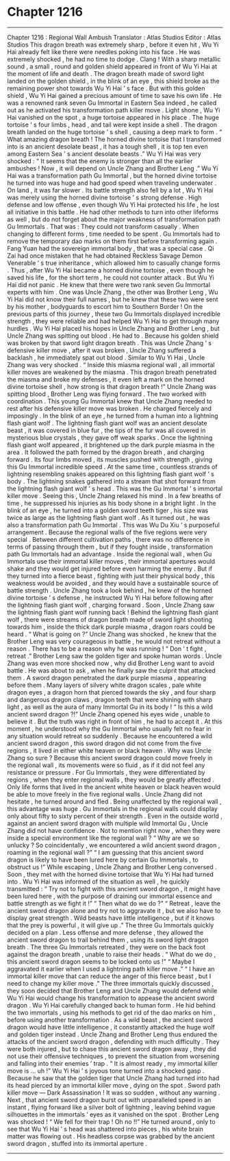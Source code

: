 
# Chapter 1216


---

Chapter 1216 : Regional Wall Ambush
Translator :
Atlas Studios
Editor :
Atlas Studios
This dragon breath was extremely sharp , before it even hit , Wu Yi Hai already felt like there were needles poking into his face .
He was extremely shocked , he had no time to dodge .
Clang !
With a sharp metallic sound , a small , round and golden shield appeared in front of Wu Yi Hai at the moment of life and death .
The dragon breath made of sword light landed on the golden shield , in the blink of an eye , this shield broke as the remaining power shot towards Wu Yi Hai ’ s face .
But with this golden shield , Wu Yi Hai gained a precious amount of time to save his own life .
He was a renowned rank seven Gu Immortal in Eastern Sea indeed , he called out as he activated his transformation path killer move .
Light shone , Wu Yi Hai vanished on the spot , a huge tortoise appeared in his place .
The huge tortoise ’ s four limbs , head , and tail were kept inside a shell .
The dragon breath landed on the huge tortoise ’ s shell , causing a deep mark to form .
“ What amazing dragon breath ! The horned divine tortoise that I transformed into is an ancient desolate beast , it has a tough shell , it is top ten even among Eastern Sea ’ s ancient desolate beasts .” Wu Yi Hai was very shocked : “ It seems that the enemy is stronger than all the earlier ambushes ! Now , it will depend on Uncle Zhang and Brother Leng .”
Wu Yi Hai was a transformation path Gu Immortal , but the horned divine tortoise he turned into was huge and had good speed when traveling underwater . On land , it was far slower .
Its battle strength also fell by a lot , Wu Yi Hai was merely using the horned divine tortoise ’ s strong defense .
High defense and low offense , even though Wu Yi Hai protected his life , he lost all initiative in this battle .
He had other methods to turn into other lifeforms as well , but do not forget about the major weakness of transformation path Gu Immortals .
That was : They could not transform casually . When changing to different forms , time needed to be spent . Gu Immortals had to remove the temporary dao marks on them first before transforming again .
Fang Yuan had the sovereign immortal body , that was a special case . Qi Zai had once mistaken that he had obtained Reckless Savage Demon Venerable ’ s true inheritance , which allowed him to casually change forms .
Thus , after Wu Yi Hai became a horned divine tortoise , even though he saved his life , for the short term , he could not counter attack .
But Wu Yi Hai did not panic .
He knew that there were two rank seven Gu Immortal experts with him .
One was Uncle Zhang , the other was Brother Leng , Wu Yi Hai did not know their full names , but he knew that these two were sent by his mother , bodyguards to escort him to Southern Border !
On the previous parts of this journey , these two Gu Immortals displayed incredible strength , they were reliable and had helped Wu Yi Hai to get through many hurdles .
Wu Yi Hai placed his hopes in Uncle Zhang and Brother Leng , but Uncle Zhang was spitting out blood .
He had to .
Because his golden shield was broken by that sword light dragon breath .
This was Uncle Zhang ’ s defensive killer move , after it was broken , Uncle Zhang suffered a backlash , he immediately spat out blood .
Similar to Wu Yi Hai , Uncle Zhang was very shocked .
“ Inside this miasma regional wall , all immortal killer moves are weakened by the miasma . This dragon breath penetrated the miasma and broke my defenses , it even left a mark on the horned divine tortoise shell , how strong is that dragon breath !”
Uncle Zhang was spitting blood , Brother Leng was flying forward .
The two worked with coordination .
This young Gu Immortal knew that Uncle Zhang needed to rest after his defensive killer move was broken .
He charged fiercely and imposingly .
In the blink of an eye , he turned from a human into a lightning flash giant wolf .
The lightning flash giant wolf was an ancient desolate beast , it was covered in blue fur , the tips of the fur was all covered in mysterious blue crystals , they gave off weak sparks .
Once the lightning flash giant wolf appeared , it brightened up the dark purple miasma in the area .
It followed the path formed by the dragon breath , and charging forward .
Its four limbs moved , its muscles pushed with strength , giving this Gu Immortal incredible speed .
At the same time , countless strands of lightning resembling snakes appeared on this lightning flash giant wolf ’ s body .
The lightning snakes gathered into a stream that shot forward from the lightning flash giant wolf ’ s head .
This was the Gu Immortal ’ s immortal killer move .
Seeing this , Uncle Zhang relaxed his mind .
In a few breaths of time , he suppressed his injuries as his body shone in a bright light .
In the blink of an eye , he turned into a golden sword teeth tiger , his size was twice as large as the lightning flash giant wolf .
As it turned out , he was also a transformation path Gu Immortal .
This was Wu Du Xiu ’ s purposeful arrangement .
Because the regional walls of the five regions were very special . Between different cultivation paths , there was no difference in terms of passing through them , but if they fought inside , transformation path Gu Immortals had an advantage .
Inside the regional wall , when Gu Immortals use their immortal killer moves , their immortal apertures would shake and they would get injured before even harming the enemy .
But if they turned into a fierce beast , fighting with just their physical body , this weakness would be avoided , and they would have a sustainable source of battle strength .
Uncle Zhang took a look behind , he knew of the horned divine tortoise ’ s defense , he instructed Wu Yi Hai before following after the lightning flash giant wolf , charging forward .
Soon , Uncle Zhang saw the lightning flash giant wolf running back !
Behind the lightning flash giant wolf , there were streams of dragon breath made of sword light shooting towards him , inside the thick dark purple miasma , dragon roars could be heard .
“ What is going on ?” Uncle Zhang was shocked , he knew that the Brother Leng was very courageous in battle , he would not retreat without a reason . There has to be a reason why he was running !
“ Don ’ t fight , retreat .” Brother Leng saw the golden tiger and spoke human words .
Uncle Zhang was even more shocked now , why did Brother Leng want to avoid battle .
He was about to ask , when he finally saw the culprit that attacked them .
A sword dragon penetrated the dark purple miasma , appearing before them .
Many layers of silvery white dragon scales , pale white dragon eyes , a dragon horn that pierced towards the sky , and four sharp and dangerous dragon claws , dragon teeth that were shining with sharp light , as well as the aura of many Immortal Gu in its body !
“ Is this a wild ancient sword dragon ?!” Uncle Zhang opened his eyes wide , unable to believe it .
But the truth was right in front of him , he had to accept it .
At this moment , he understood why the Gu Immortal who usually felt no fear in any situation would retreat so suddenly .
Because he encountered a wild ancient sword dragon , this sword dragon did not come from the five regions , it lived in either white heaven or black heaven .
Why was Uncle Zhang so sure ?
Because this ancient sword dragon could move freely in the regional wall , its movements were so fluid , as if it did not feel any resistance or pressure .
For Gu Immortals , they were differentiated by regions , when they enter regional walls , they would be greatly affected .
Only life forms that lived in the ancient white heaven or black heaven would be able to move freely in the five regional walls .
Uncle Zhang did not hesitate , he turned around and fled .
Being unaffected by the regional wall , this advantage was huge . Gu Immortals in the regional walls could display only about fifty to sixty percent of their strength .
Even in the outside world , against an ancient sword dragon with multiple wild Immortal Gu , Uncle Zhang did not have confidence . Not to mention right now , when they were inside a special environment like the regional wall ?
“ Why are we so unlucky ? So coincidentally , we encountered a wild ancient sword dragon , roaming in the regional wall ?”
“ I am guessing that this ancient sword dragon is likely to have been lured here by certain Gu Immortals , to obstruct us !”
While escaping , Uncle Zhang and Brother Leng conversed .
Soon , they met with the horned divine tortoise that Wu Yi Hai had turned into .
Wu Yi Hai was informed of the situation as well , he quickly transmitted : “ Try not to fight with this ancient sword dragon , it might have been lured here , with the purpose of draining our immortal essence and battle strength as we fight it !”
“ Then what do we do ?”
“ Retreat , leave the ancient sword dragon alone and try not to aggravate it , but we also have to display great strength . Wild beasts have little intelligence , but if it knows that the prey is powerful , it will give up .”
The three Gu Immortals quickly decided on a plan .
Less offense and more defense , they allowed the ancient sword dragon to trail behind them , using its sword light dragon breath .
The three Gu Immortals retreated , they were on the back foot against the dragon breath , unable to raise their heads .
“ What do we do , this ancient sword dragon seems to be locked onto us !”
“ Maybe I aggravated it earlier when I used a lightning path killer move .”
“ I have an immortal killer move that can reduce the anger of this fierce beast , but I need to change my killer move .”
The three immortals quickly discussed , they soon decided that Brother Leng and Uncle Zhang would defend while Wu Yi Hai would change his transformation to appease the ancient sword dragon .
Wu Yi Hai carefully changed back to human form .
He hid behind the two immortals , using his methods to get rid of the dao marks on him , before using another transformation .
As a wild beast , the ancient sword dragon would have little intelligence , it constantly attacked the huge wolf and golden tiger instead .
Uncle Zhang and Brother Leng thus endured the attacks of the ancient sword dragon , defending with much difficulty . They were both injured , but to chase this ancient sword dragon away , they did not use their offensive techniques , to prevent the situation from worsening and falling into their enemies ’ trap .
“ It is almost ready , my immortal killer move is … uh !” Wu Yi Hai ’ s joyous tone turned into a shocked gasp .
Because he saw that the golden tiger that Uncle Zhang had turned into had its head pierced by an immortal killer move , dying on the spot .
Sword path killer move — Dark Assassination !
It was so sudden , without any warning .
Next , that ancient sword dragon burst out with unparalleled speed in an instant , flying forward like a silver bolt of lightning , leaving behind vague silhouettes in the immortals ’ eyes as it vanished on the spot .
Brother Leng was shocked !
“ We fell for their trap ! Oh no !!”
He turned around , only to see that Wu Yi Hai ’ s head was shattered into pieces , his white brain matter was flowing out . His headless corpse was grabbed by the ancient sword dragon , stuffed into its immortal aperture .

---

